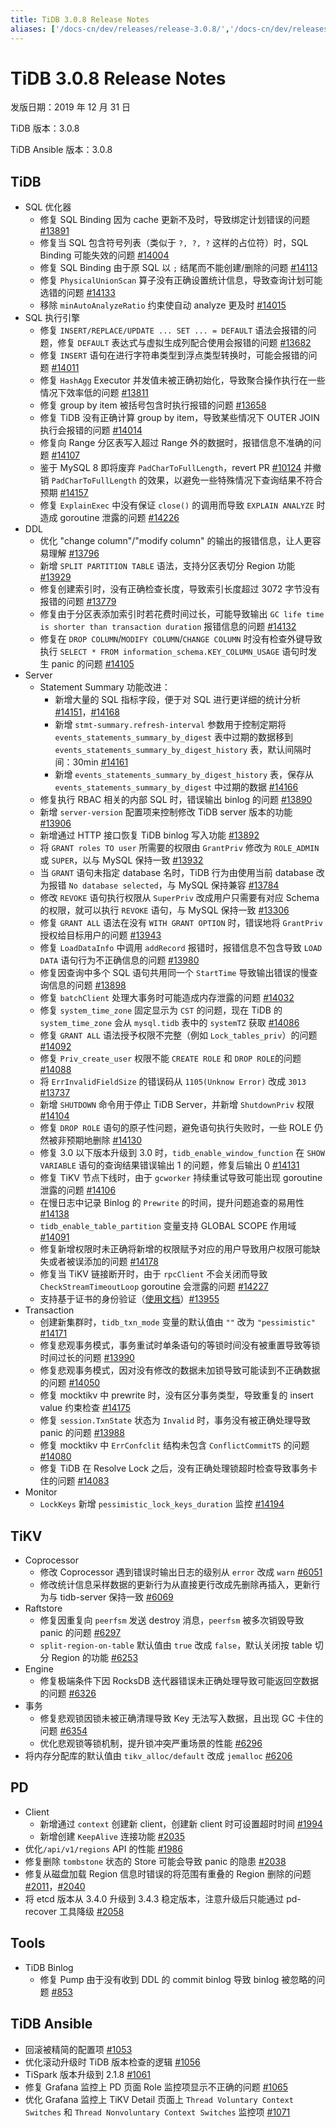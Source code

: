```yaml
---
title: TiDB 3.0.8 Release Notes
aliases: ['/docs-cn/dev/releases/release-3.0.8/','/docs-cn/dev/releases/3.0.8/']
---
```


# TiDB 3.0.8 Release Notes

发版日期：2019 年 12 月 31 日

TiDB 版本：3.0.8

TiDB Ansible 版本：3.0.8

## TiDB

+ SQL 优化器
    - 修复 SQL Binding 因为 cache 更新不及时，导致绑定计划错误的问题 [#13891](https://github.com/pingcap/tidb/pull/13891)
    - 修复当 SQL 包含符号列表（类似于 `?, ?, ?` 这样的占位符）时，SQL Binding 可能失效的问题 [#14004](https://github.com/pingcap/tidb/pull/14004)
    - 修复 SQL Binding 由于原 SQL 以 `;` 结尾而不能创建/删除的问题 [#14113](https://github.com/pingcap/tidb/pull/14113)
    - 修复 `PhysicalUnionScan` 算子没有正确设置统计信息，导致查询计划可能选错的问题 [#14133](https://github.com/pingcap/tidb/pull/14133)
    - 移除 `minAutoAnalyzeRatio` 约束使自动 analyze 更及时 [#14015](https://github.com/pingcap/tidb/pull/14015)
+ SQL 执行引擎
    - 修复 `INSERT/REPLACE/UPDATE ... SET ... = DEFAULT` 语法会报错的问题，修复 `DEFAULT` 表达式与虚拟生成列配合使用会报错的问题 [#13682](https://github.com/pingcap/tidb/pull/13682)
    - 修复 `INSERT` 语句在进行字符串类型到浮点类型转换时，可能会报错的问题 [#14011](https://github.com/pingcap/tidb/pull/14011)
    - 修复 `HashAgg` Executor 并发值未被正确初始化，导致聚合操作执行在一些情况下效率低的问题 [#13811](https://github.com/pingcap/tidb/pull/13811)
    - 修复 group by item 被括号包含时执行报错的问题 [#13658](https://github.com/pingcap/tidb/pull/13658)
    - 修复 TiDB 没有正确计算 group by item，导致某些情况下 OUTER JOIN 执行会报错的问题 [#14014](https://github.com/pingcap/tidb/pull/14014)
    - 修复向 Range 分区表写入超过 Range 外的数据时，报错信息不准确的问题 [#14107](https://github.com/pingcap/tidb/pull/14107)
    - 鉴于 MySQL 8 即将废弃 `PadCharToFullLength`，revert PR [#10124](https://github.com/pingcap/tidb/pull/10124) 并撤销 `PadCharToFullLength` 的效果，以避免一些特殊情况下查询结果不符合预期 [#14157](https://github.com/pingcap/tidb/pull/14157)
    - 修复 `ExplainExec` 中没有保证 `close()` 的调用而导致 `EXPLAIN ANALYZE` 时造成 goroutine 泄露的问题 [#14226](https://github.com/pingcap/tidb/pull/14226)
+ DDL
    - 优化 "change column"/"modify column" 的输出的报错信息，让人更容易理解 [#13796](https://github.com/pingcap/tidb/pull/13796)
    - 新增 `SPLIT PARTITION TABLE` 语法，支持分区表切分 Region 功能 [#13929](https://github.com/pingcap/tidb/pull/13929)
    - 修复创建索引时，没有正确检查长度，导致索引长度超过 3072 字节没有报错的问题 [#13779](https://github.com/pingcap/tidb/pull/13779)
    - 修复由于分区表添加索引时若花费时间过长，可能导致输出 `GC life time is shorter than transaction duration` 报错信息的问题 [#14132](https://github.com/pingcap/tidb/pull/14132)
    - 修复在 `DROP COLUMN`/`MODIFY COLUMN`/`CHANGE COLUMN` 时没有检查外键导致执行 `SELECT * FROM information_schema.KEY_COLUMN_USAGE` 语句时发生 panic 的问题 [#14105](https://github.com/pingcap/tidb/pull/14105)
+ Server
    - Statement Summary 功能改进：
        - 新增大量的 SQL 指标字段，便于对 SQL 进行更详细的统计分析 [#14151](https://github.com/pingcap/tidb/pull/14151)，[#14168](https://github.com/pingcap/tidb/pull/14168)
        - 新增 `stmt-summary.refresh-interval` 参数用于控制定期将 `events_statements_summary_by_digest` 表中过期的数据移到 `events_statements_summary_by_digest_history` 表，默认间隔时间：30min [#14161](https://github.com/pingcap/tidb/pull/14161)
        - 新增 `events_statements_summary_by_digest_history` 表，保存从 `events_statements_summary_by_digest` 中过期的数据 [#14166](https://github.com/pingcap/tidb/pull/14166)
    - 修复执行 RBAC 相关的内部 SQL 时，错误输出 binlog 的问题 [#13890](https://github.com/pingcap/tidb/pull/13890)
    - 新增 `server-version` 配置项来控制修改 TiDB server 版本的功能 [#13906](https://github.com/pingcap/tidb/pull/13906)
    - 新增通过 HTTP 接口恢复 TiDB binlog 写入功能 [#13892](https://github.com/pingcap/tidb/pull/13892)
    - 将 `GRANT roles TO user` 所需要的权限由 `GrantPriv` 修改为 `ROLE_ADMIN` 或 `SUPER`，以与 MySQL 保持一致 [#13932](https://github.com/pingcap/tidb/pull/13932)
    - 当 `GRANT` 语句未指定 database 名时，TiDB 行为由使用当前 database 改为报错 `No database selected`，与 MySQL 保持兼容 [#13784](https://github.com/pingcap/tidb/pull/13784)
    - 修改 `REVOKE` 语句执行权限从 `SuperPriv` 改成用户只需要有对应 Schema 的权限，就可以执行 `REVOKE` 语句，与 MySQL 保持一致 [#13306](https://github.com/pingcap/tidb/pull/13306)
    - 修复 `GRANT ALL` 语法在没有 `WITH GRANT OPTION` 时，错误地将 `GrantPriv` 授权给目标用户的问题 [#13943](https://github.com/pingcap/tidb/pull/13943)
    - 修复 `LoadDataInfo` 中调用 `addRecord` 报错时，报错信息不包含导致 `LOAD DATA` 语句行为不正确信息的问题 [#13980](https://github.com/pingcap/tidb/pull/13980)
    - 修复因查询中多个 SQL 语句共用同一个 `StartTime` 导致输出错误的慢查询信息的问题 [#13898](https://github.com/pingcap/tidb/pull/13898)
    - 修复 `batchClient` 处理大事务时可能造成内存泄露的问题 [#14032](https://github.com/pingcap/tidb/pull/14032)
    - 修复 `system_time_zone` 固定显示为 `CST` 的问题，现在 TiDB 的 `system_time_zone` 会从 `mysql.tidb` 表中的 `systemTZ` 获取 [#14086](https://github.com/pingcap/tidb/pull/14086)
    - 修复 `GRANT ALL` 语法授予权限不完整（例如 `Lock_tables_priv`）的问题 [#14092](https://github.com/pingcap/tidb/pull/14092)
    - 修复 `Priv_create_user` 权限不能 `CREATE ROLE` 和 `DROP ROLE`的问题 [#14088](https://github.com/pingcap/tidb/pull/14088)
    - 将 `ErrInvalidFieldSize` 的错误码从 `1105(Unknow Error)` 改成 `3013` [#13737](https://github.com/pingcap/tidb/pull/13737)
    - 新增 `SHUTDOWN` 命令用于停止 TiDB Server，并新增 `ShutdownPriv` 权限 [#14104](https://github.com/pingcap/tidb/pull/14104)
    - 修复 `DROP ROLE` 语句的原子性问题，避免语句执行失败时，一些 ROLE 仍然被非预期地删除 [#14130](https://github.com/pingcap/tidb/pull/14130)
    - 修复 3.0 以下版本升级到 3.0 时，`tidb_enable_window_function` 在 `SHOW VARIABLE` 语句的查询结果错误输出 1 的问题，修复后输出 0 [#14131](https://github.com/pingcap/tidb/pull/14131)
    - 修复 TiKV 节点下线时，由于 `gcworker` 持续重试导致可能出现 goroutine 泄露的问题 [#14106](https://github.com/pingcap/tidb/pull/14106)
    - 在慢日志中记录 Binlog 的 `Prewrite` 的时间，提升问题追查的易用性 [#14138](https://github.com/pingcap/tidb/pull/14138)
    - `tidb_enable_table_partition` 变量支持 GLOBAL SCOPE 作用域 [#14091](https://github.com/pingcap/tidb/pull/14091)
    - 修复新增权限时未正确将新增的权限赋予对应的用户导致用户权限可能缺失或者被误添加的问题 [#14178](https://github.com/pingcap/tidb/pull/14178)
    - 修复当 TiKV 链接断开时，由于 `rpcClient` 不会关闭而导致 `CheckStreamTimeoutLoop` goroutine 会泄露的问题 [#14227](https://github.com/pingcap/tidb/pull/14227)
    - 支持基于证书的身份验证（[使用文档](/certificate-authentication.md)）[#13955](https://github.com/pingcap/tidb/pull/13955)
+ Transaction
    - 创建新集群时，`tidb_txn_mode` 变量的默认值由 `""` 改为 `"pessimistic"` [#14171](https://github.com/pingcap/tidb/pull/14171)
    - 修复悲观事务模式，事务重试时单条语句的等锁时间没有被重置导致等锁时间过长的问题 [#13990](https://github.com/pingcap/tidb/pull/13990)
    - 修复悲观事务模式，因对没有修改的数据未加锁导致可能读到不正确数据的问题 [#14050](https://github.com/pingcap/tidb/pull/14050)
    - 修复 mocktikv 中 prewrite 时，没有区分事务类型，导致重复的 insert value 约束检查 [#14175](https://github.com/pingcap/tidb/pull/14175)
    - 修复 `session.TxnState` 状态为 `Invalid` 时，事务没有被正确处理导致 panic 的问题 [#13988](https://github.com/pingcap/tidb/pull/13988)
    - 修复 mocktikv 中 `ErrConfclit` 结构未包含 `ConflictCommitTS` 的问题 [#14080](https://github.com/pingcap/tidb/pull/14080)
    - 修复 TiDB 在 Resolve Lock 之后，没有正确处理锁超时检查导致事务卡住的问题 [#14083](https://github.com/pingcap/tidb/pull/14083)
+ Monitor
    - `LockKeys` 新增 `pessimistic_lock_keys_duration` 监控 [#14194](https://github.com/pingcap/tidb/pull/14194)

## TiKV

+ Coprocessor
    - 修改 Coprocessor 遇到错误时输出日志的级别从 `error` 改成 `warn` [#6051](https://github.com/tikv/tikv/pull/6051)
    - 修改统计信息采样数据的更新行为从直接更行改成先删除再插入，更新行为与 tidb-server 保持一致 [#6069](https://github.com/tikv/tikv/pull/6096)
+ Raftstore
    - 修复因重复向 `peerfsm` 发送 destroy 消息，`peerfsm` 被多次销毁导致 panic 的问题 [#6297](https://github.com/tikv/tikv/pull/6297)
    - `split-region-on-table` 默认值由 `true` 改成 `false`，默认关闭按 table 切分 Region 的功能 [#6253](https://github.com/tikv/tikv/pull/6253)
+ Engine
    - 修复极端条件下因 RocksDB 迭代器错误未正确处理导致可能返回空数据的问题 [#6326](https://github.com/tikv/tikv/pull/6326)
+ 事务
    - 修复悲观锁因锁未被正确清理导致 Key 无法写入数据，且出现 GC 卡住的问题 [#6354](https://github.com/tikv/tikv/pull/6354)
    - 优化悲观锁等锁机制，提升锁冲突严重场景的性能 [#6296](https://github.com/tikv/tikv/pull/6296)
+ 将内存分配库的默认值由 `tikv_alloc/default` 改成 `jemalloc` [#6206](https://github.com/tikv/tikv/pull/6206)

## PD

- Client
    - 新增通过 `context` 创建新 client，创建新 client 时可设置超时时间 [#1994](https://github.com/pingcap/pd/pull/1994)
    - 新增创建 `KeepAlive` 连接功能 [#2035](https://github.com/pingcap/pd/pull/2035)
- 优化`/api/v1/regions` API 的性能 [#1986](https://github.com/pingcap/pd/pull/1986)
- 修复删除 `tombstone` 状态的 Store 可能会导致 panic 的隐患 [#2038](https://github.com/pingcap/pd/pull/2038)
- 修复从磁盘加载 Region 信息时错误的将范围有重叠的 Region 删除的问题 [#2011](https://github.com/pingcap/pd/issues/2011)，[#2040](https://github.com/pingcap/pd/pull/2040)
- 将 etcd 版本从 3.4.0 升级到 3.4.3 稳定版本，注意升级后只能通过 pd-recover 工具降级 [#2058](https://github.com/pingcap/pd/pull/2058)

## Tools

+ TiDB Binlog
    - 修复 Pump 由于没有收到 DDL 的 commit binlog 导致 binlog 被忽略的问题 [#853](https://github.com/pingcap/tidb-binlog/pull/853)

## TiDB Ansible

- 回滚被精简的配置项 [#1053](https://github.com/pingcap/tidb-ansible/pull/1053)
- 优化滚动升级时 TiDB 版本检查的逻辑 [#1056](https://github.com/pingcap/tidb-ansible/pull/1056)
- TiSpark 版本升级到 2.1.8 [#1061](https://github.com/pingcap/tidb-ansible/pull/1061)
- 修复 Grafana 监控上 PD 页面 Role 监控项显示不正确的问题 [#1065](https://github.com/pingcap/tidb-ansible/pull/1065)
- 优化 Grafana 监控上 TiKV Detail 页面上 `Thread Voluntary Context Switches` 和 `Thread Nonvoluntary Context Switches` 监控项 [#1071](https://github.com/pingcap/tidb-ansible/pull/1071)
